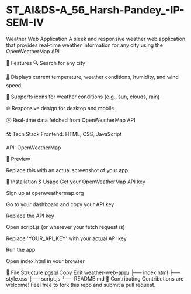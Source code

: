 # ST_AI&DS-A_56_Harsh-Pandey_-IP-SEM-IV
Weather Web Application
A sleek and responsive weather web application that provides real-time weather information for any city using the OpenWeatherMap API.

🚀 Features
🔍 Search for any city

🌡️ Displays current temperature, weather conditions, humidity, and wind speed

🌇 Supports icons for weather conditions (e.g., sun, clouds, rain)

🌐 Responsive design for desktop and mobile

🕒 Real-time data fetched from OpenWeatherMap API

🛠️ Tech Stack
Frontend: HTML, CSS, JavaScript

API: OpenWeatherMap

📸 Preview

Replace this with an actual screenshot of your app

🔧 Installation & Usage
Get your OpenWeatherMap API key

Sign up at openweathermap.org

Go to your dashboard and copy your API key

Replace the API key

Open script.js (or wherever your fetch request is)

Replace 'YOUR_API_KEY' with your actual API key

Run the app

Open index.html in your browser

📁 File Structure
pgsql
Copy
Edit
weather-web-app/
├── index.html
├── style.css
├── script.js
└── README.md
🙌 Contributing
Contributions are welcome! Feel free to fork this repo and submit a pull request.
